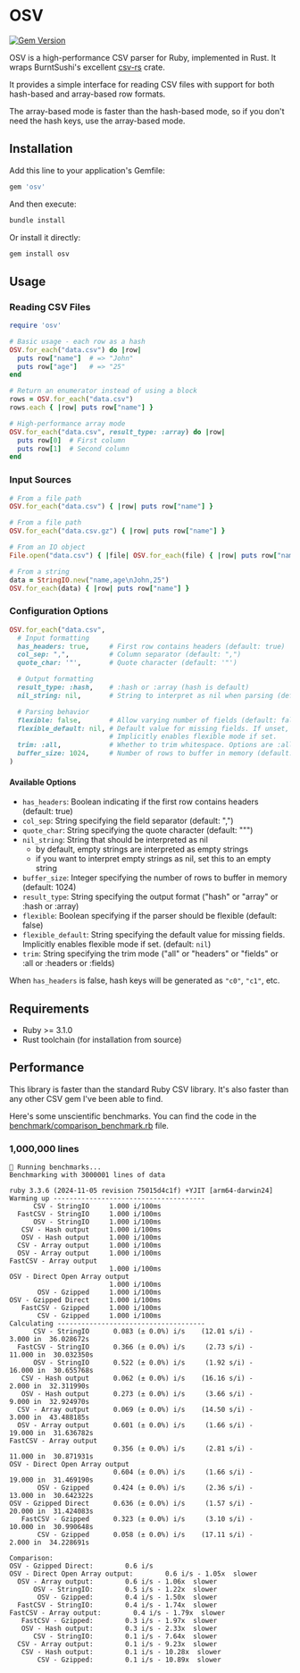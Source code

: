 # OSV

[![Gem Version](https://badge.fury.io/rb/osv.svg)](https://badge.fury.io/rb/osv)

OSV is a high-performance CSV parser for Ruby, implemented in Rust. It wraps BurntSushi's excellent [csv-rs](https://github.com/BurntSushi/rust-csv) crate.

It provides a simple interface for reading CSV files with support for both hash-based and array-based row formats.

The array-based mode is faster than the hash-based mode, so if you don't need the hash keys, use the array-based mode.

## Installation

Add this line to your application's Gemfile:

```ruby
gem 'osv'
```

And then execute:

```bash
bundle install
```

Or install it directly:

```bash
gem install osv
```

## Usage

### Reading CSV Files

```ruby
require 'osv'

# Basic usage - each row as a hash
OSV.for_each("data.csv") do |row|
  puts row["name"]  # => "John"
  puts row["age"]   # => "25"
end

# Return an enumerator instead of using a block
rows = OSV.for_each("data.csv")
rows.each { |row| puts row["name"] }

# High-performance array mode
OSV.for_each("data.csv", result_type: :array) do |row|
  puts row[0]  # First column
  puts row[1]  # Second column
end
```

### Input Sources

```ruby
# From a file path
OSV.for_each("data.csv") { |row| puts row["name"] }

# From a file path
OSV.for_each("data.csv.gz") { |row| puts row["name"] }

# From an IO object
File.open("data.csv") { |file| OSV.for_each(file) { |row| puts row["name"] } }

# From a string
data = StringIO.new("name,age\nJohn,25")
OSV.for_each(data) { |row| puts row["name"] }
```

### Configuration Options

```ruby
OSV.for_each("data.csv",
  # Input formatting
  has_headers: true,     # First row contains headers (default: true)
  col_sep: ",",          # Column separator (default: ",")
  quote_char: '"',       # Quote character (default: '"')

  # Output formatting
  result_type: :hash,    # :hash or :array (hash is default)
  nil_string: nil,       # String to interpret as nil when parsing (default: nil)

  # Parsing behavior
  flexible: false,       # Allow varying number of fields (default: false)
  flexible_default: nil, # Default value for missing fields. If unset, we ignore missing fields.
                         # Implicitly enables flexible mode if set.
  trim: :all,            # Whether to trim whitespace. Options are :all, :headers, or :fields (default: nil)
  buffer_size: 1024,     # Number of rows to buffer in memory (default: 1024)
)
```

#### Available Options

- `has_headers`: Boolean indicating if the first row contains headers (default: true)
- `col_sep`: String specifying the field separator (default: ",")
- `quote_char`: String specifying the quote character (default: "\"")
- `nil_string`: String that should be interpreted as nil
  - by default, empty strings are interpreted as empty strings
  - if you want to interpret empty strings as nil, set this to an empty string
- `buffer_size`: Integer specifying the number of rows to buffer in memory (default: 1024)
- `result_type`: String specifying the output format ("hash" or "array" or :hash or :array)
- `flexible`: Boolean specifying if the parser should be flexible (default: false)
- `flexible_default`: String specifying the default value for missing fields. Implicitly enables flexible mode if set. (default: `nil`)
- `trim`: String specifying the trim mode ("all" or "headers" or "fields" or :all or :headers or :fields)

When `has_headers` is false, hash keys will be generated as `"c0"`, `"c1"`, etc.

## Requirements

- Ruby >= 3.1.0
- Rust toolchain (for installation from source)

## Performance

This library is faster than the standard Ruby CSV library. It's also faster than any other CSV gem I've been able to find.

Here's some unscientific benchmarks. You can find the code in the [benchmark/comparison_benchmark.rb](benchmark/comparison_benchmark.rb) file.

### 1,000,000 lines

```
🏃 Running benchmarks...
Benchmarking with 3000001 lines of data

ruby 3.3.6 (2024-11-05 revision 75015d4c1f) +YJIT [arm64-darwin24]
Warming up --------------------------------------
      CSV - StringIO     1.000 i/100ms
  FastCSV - StringIO     1.000 i/100ms
      OSV - StringIO     1.000 i/100ms
   CSV - Hash output     1.000 i/100ms
   OSV - Hash output     1.000 i/100ms
  CSV - Array output     1.000 i/100ms
  OSV - Array output     1.000 i/100ms
FastCSV - Array output
                         1.000 i/100ms
OSV - Direct Open Array output
                         1.000 i/100ms
       OSV - Gzipped     1.000 i/100ms
OSV - Gzipped Direct     1.000 i/100ms
   FastCSV - Gzipped     1.000 i/100ms
       CSV - Gzipped     1.000 i/100ms
Calculating -------------------------------------
      CSV - StringIO      0.083 (± 0.0%) i/s    (12.01 s/i) -      3.000 in  36.028672s
  FastCSV - StringIO      0.366 (± 0.0%) i/s     (2.73 s/i) -     11.000 in  30.032350s
      OSV - StringIO      0.522 (± 0.0%) i/s     (1.92 s/i) -     16.000 in  30.655768s
   CSV - Hash output      0.062 (± 0.0%) i/s    (16.16 s/i) -      2.000 in  32.311990s
   OSV - Hash output      0.273 (± 0.0%) i/s     (3.66 s/i) -      9.000 in  32.924970s
  CSV - Array output      0.069 (± 0.0%) i/s    (14.50 s/i) -      3.000 in  43.488185s
  OSV - Array output      0.601 (± 0.0%) i/s     (1.66 s/i) -     19.000 in  31.636782s
FastCSV - Array output
                          0.356 (± 0.0%) i/s     (2.81 s/i) -     11.000 in  30.871931s
OSV - Direct Open Array output
                          0.604 (± 0.0%) i/s     (1.66 s/i) -     19.000 in  31.469190s
       OSV - Gzipped      0.424 (± 0.0%) i/s     (2.36 s/i) -     13.000 in  30.642322s
OSV - Gzipped Direct      0.636 (± 0.0%) i/s     (1.57 s/i) -     20.000 in  31.424083s
   FastCSV - Gzipped      0.323 (± 0.0%) i/s     (3.10 s/i) -     10.000 in  30.990648s
       CSV - Gzipped      0.058 (± 0.0%) i/s    (17.11 s/i) -      2.000 in  34.228691s

Comparison:
OSV - Gzipped Direct:        0.6 i/s
OSV - Direct Open Array output:        0.6 i/s - 1.05x  slower
  OSV - Array output:        0.6 i/s - 1.06x  slower
      OSV - StringIO:        0.5 i/s - 1.22x  slower
       OSV - Gzipped:        0.4 i/s - 1.50x  slower
  FastCSV - StringIO:        0.4 i/s - 1.74x  slower
FastCSV - Array output:        0.4 i/s - 1.79x  slower
   FastCSV - Gzipped:        0.3 i/s - 1.97x  slower
   OSV - Hash output:        0.3 i/s - 2.33x  slower
      CSV - StringIO:        0.1 i/s - 7.64x  slower
  CSV - Array output:        0.1 i/s - 9.23x  slower
   CSV - Hash output:        0.1 i/s - 10.28x  slower
       CSV - Gzipped:        0.1 i/s - 10.89x  slower
```
